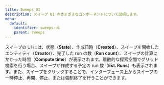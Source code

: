 ```yaml
---
title: Sweeps UI
description: スイープ UI のさまざまなコンポーネントについて説明します。
menu:
  default:
    identifier: sweeps-ui
    parent: sweeps
---
```


スイープの UI には、状態（**State**）、作成日時（**Created**）、スイープを開始したエンティティ（**Creator**）、完了した run の数（**Run count**）、スイープの計算にかかった時間（**Compute time**）が表示されます。離散的な探索空間でグリッド検索を行う場合、スイープが作成する予定の run 数（**Est. Runs**）も表示されます。また、スイープをクリックすることで、インターフェース上からスイープの一時停止、再開、停止、または強制終了を行うことができます。